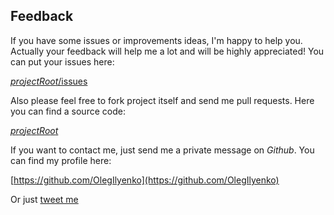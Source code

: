 ## Feedback

If you have some issues or improvements ideas, I'm happy to help you. Actually your feedback will help me
a lot and will be highly appreciated! You can put your issues here:

[$projectRoot$/issues]($projectRoot$/issues)

Also please feel free to fork project itself and send me pull requests. Here you can find a source code:

[$projectRoot$]($projectRoot$)

If you want to contact me, just send me a private message on *Github*. You can find my profile here:

[https://github.com/OlegIlyenko](https://github.com/OlegIlyenko)

Or just [tweet me](https://twitter.com/#!/easyangel)